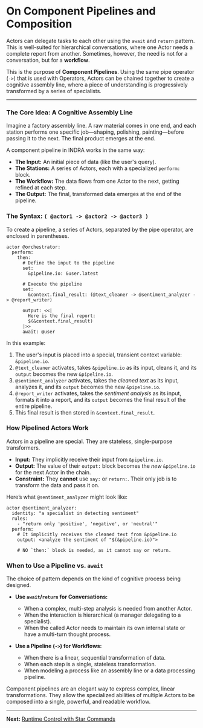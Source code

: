 # On Component Pipelines and Composition

Actors can delegate tasks to each other using the `await` and `return` pattern. This is well-suited for hierarchical conversations, where one Actor needs a complete report from another. Sometimes, however, the need is not for a conversation, but for a **workflow**.

This is the purpose of **Component Pipelines**. Using the same pipe operator (`->`) that is used with Operators, Actors can be chained together to create a cognitive assembly line, where a piece of understanding is progressively transformed by a series of specialists.

---

### The Core Idea: A Cognitive Assembly Line

Imagine a factory assembly line. A raw material comes in one end, and each station performs one specific job—shaping, polishing, painting—before passing it to the next. The final product emerges at the end.

A component pipeline in INDRA works in the same way:

* **The Input:** An initial piece of data (like the user's query).
* **The Stations:** A series of Actors, each with a specialized `perform:` block.
* **The Workflow:** The data flows from one Actor to the next, getting refined at each step.
* **The Output:** The final, transformed data emerges at the end of the pipeline.

### The Syntax: `( @actor1 -> @actor2 -> @actor3 )`

To create a pipeline, a series of Actors, separated by the pipe operator, are enclosed in parentheses.

```indra
actor @orchestrator:
  perform:
    then:
      # Define the input to the pipeline
      set:
        &pipeline.io: &user.latest

      # Execute the pipeline
      set:
        &context.final_result: (@text_cleaner -> @sentiment_analyzer -> @report_writer)

      output: <<|
        Here is the final report:
        $(&context.final_result)
      |>>
      await: @user
```

In this example:

1. The user's input is placed into a special, transient context variable: `&pipeline.io`.
2. `@text_cleaner` activates, takes `&pipeline.io` as its input, cleans it, and its `output` becomes the new `&pipeline.io`.
3. `@sentiment_analyzer` activates, takes the *cleaned text* as its input, analyzes it, and its `output` becomes the new `&pipeline.io`.
4. `@report_writer` activates, takes the *sentiment analysis* as its input, formats it into a report, and its `output` becomes the final result of the entire pipeline.
5. This final result is then stored in `&context.final_result`.

### How Pipelined Actors Work

Actors in a pipeline are special. They are stateless, single-purpose transformers.

* **Input:** They implicitly receive their input from `&pipeline.io`.
* **Output:** The value of their `output:` block becomes the *new* `&pipeline.io` for the next Actor in the chain.
* **Constraint:** They **cannot** use `say:` or `return:`. Their only job is to transform the data and pass it on.

Here’s what `@sentiment_analyzer` might look like:

```indra
actor @sentiment_analyzer:
  identity: "a specialist in detecting sentiment"
  rules:
    - "return only 'positive', 'negative', or 'neutral'"
  perform:
    # It implicitly receives the cleaned text from &pipeline.io
    output: <analyze the sentiment of "$(&pipeline.io)">
    
    # NO `then:` block is needed, as it cannot say or return.
```

### When to Use a Pipeline vs. `await`

The choice of pattern depends on the kind of cognitive process being designed.

* **Use `await`/`return` for Conversations:**
  * When a complex, multi-step analysis is needed from another Actor.
  * When the interaction is hierarchical (a manager delegating to a specialist).
  * When the called Actor needs to maintain its own internal state or have a multi-turn thought process.

* **Use a Pipeline (`->`) for Workflows:**
  * When there is a linear, sequential transformation of data.
  * When each step is a single, stateless transformation.
  * When modeling a process like an assembly line or a data processing pipeline.

Component pipelines are an elegant way to express complex, linear transformations. They allow the specialized abilities of multiple Actors to be composed into a single, powerful, and readable workflow.

---
**Next:** [Runtime Control with Star Commands](./06-runtime-control-with-star-commands.md)
